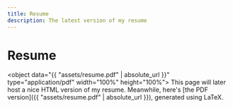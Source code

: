```yaml
---
title: Resume
description: The latest version of my resume
---
```


# Resume

<object data="{{ "assets/resume.pdf" | absolute_url }}" type="application/pdf" width="100%" height="100%">
This page will later host a nice HTML version of my resume. Meanwhile, here's
[the PDF version]({{ "assets/resume.pdf" | absolute_url }}), generated using LaTeX.
</object>
